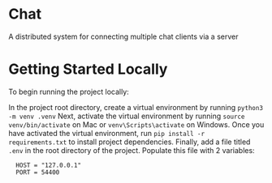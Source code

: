 # Chat
A distributed system for connecting multiple chat clients via a server

# Getting Started Locally
To begin running the project locally:

In the project root directory, create a virtual environment by running ```python3 -m venv .venv```
Next, activate the virtual environment by running ```source venv/bin/activate``` on Mac or ```venv\Scripts\activate``` on Windows.
Once you have activated the virtual environment, run ```pip install -r requirements.txt``` to install project dependencies. 
Finally, add a file titled ```.env``` in the root directory of the project. Populate this file with 2 variables:
```
  HOST = "127.0.0.1"
  PORT = 54400
```


